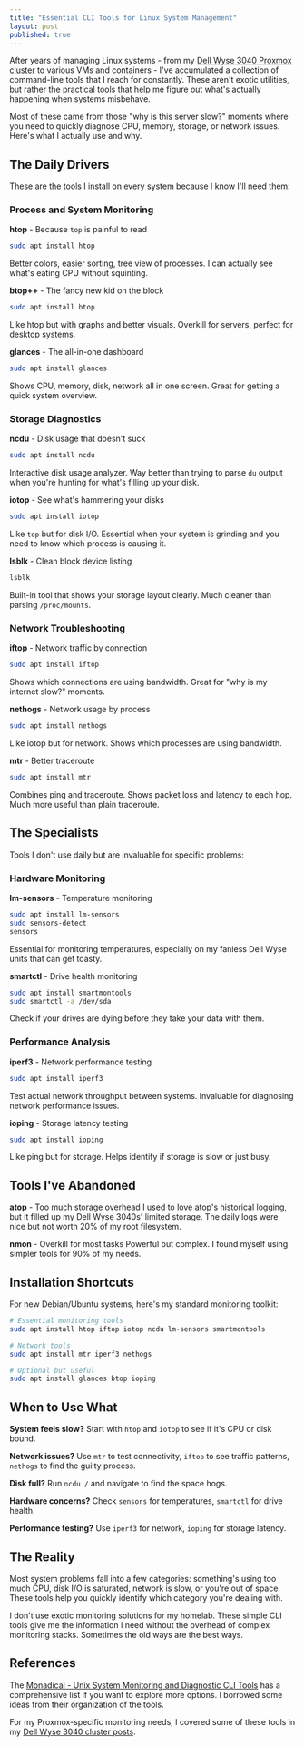 ```yaml
---
title: "Essential CLI Tools for Linux System Management"
layout: post
published: true
---
```


After years of managing Linux systems - from my [Dell Wyse 3040 Proxmox cluster](/tags/wyse3040/) to various VMs and containers - I've accumulated a collection of command-line tools that I reach for constantly. These aren't exotic utilities, but rather the practical tools that help me figure out what's actually happening when systems misbehave.

Most of these came from those "why is this server slow?" moments where you need to quickly diagnose CPU, memory, storage, or network issues. Here's what I actually use and why.

<!-- excerpt-end -->

## The Daily Drivers

These are the tools I install on every system because I know I'll need them:

### Process and System Monitoring

**htop** - Because `top` is painful to read
```bash
sudo apt install htop
```
Better colors, easier sorting, tree view of processes. I can actually see what's eating CPU without squinting.

**btop++** - The fancy new kid on the block
```bash
sudo apt install btop
```
Like htop but with graphs and better visuals. Overkill for servers, perfect for desktop systems.

**glances** - The all-in-one dashboard
```bash
sudo apt install glances
```
Shows CPU, memory, disk, network all in one screen. Great for getting a quick system overview.

### Storage Diagnostics

**ncdu** - Disk usage that doesn't suck
```bash
sudo apt install ncdu
```
Interactive disk usage analyzer. Way better than trying to parse `du` output when you're hunting for what's filling up your disk.

**iotop** - See what's hammering your disks
```bash
sudo apt install iotop
```
Like `top` but for disk I/O. Essential when your system is grinding and you need to know which process is causing it.

**lsblk** - Clean block device listing
```bash
lsblk
```
Built-in tool that shows your storage layout clearly. Much cleaner than parsing `/proc/mounts`.

### Network Troubleshooting

**iftop** - Network traffic by connection
```bash
sudo apt install iftop
```
Shows which connections are using bandwidth. Great for "why is my internet slow?" moments.

**nethogs** - Network usage by process
```bash
sudo apt install nethogs
```
Like iotop but for network. Shows which processes are using bandwidth.

**mtr** - Better traceroute
```bash
sudo apt install mtr
```
Combines ping and traceroute. Shows packet loss and latency to each hop. Much more useful than plain traceroute.

## The Specialists

Tools I don't use daily but are invaluable for specific problems:

### Hardware Monitoring

**lm-sensors** - Temperature monitoring
```bash
sudo apt install lm-sensors
sudo sensors-detect
sensors
```
Essential for monitoring temperatures, especially on my fanless Dell Wyse units that can get toasty.

**smartctl** - Drive health monitoring
```bash
sudo apt install smartmontools
sudo smartctl -a /dev/sda
```
Check if your drives are dying before they take your data with them.

### Performance Analysis

**iperf3** - Network performance testing
```bash
sudo apt install iperf3
```
Test actual network throughput between systems. Invaluable for diagnosing network performance issues.

**ioping** - Storage latency testing
```bash
sudo apt install ioping
```
Like ping but for storage. Helps identify if storage is slow or just busy.

## Tools I've Abandoned

**atop** - Too much storage overhead
I used to love atop's historical logging, but it filled up my Dell Wyse 3040s' limited storage. The daily logs were nice but not worth 20% of my root filesystem.

**nmon** - Overkill for most tasks
Powerful but complex. I found myself using simpler tools for 90% of my needs.

## Installation Shortcuts

For new Debian/Ubuntu systems, here's my standard monitoring toolkit:

```bash
# Essential monitoring tools
sudo apt install htop iftop iotop ncdu lm-sensors smartmontools

# Network tools
sudo apt install mtr iperf3 nethogs

# Optional but useful
sudo apt install glances btop ioping
```

## When to Use What

**System feels slow?** Start with `htop` and `iotop` to see if it's CPU or disk bound.

**Network issues?** Use `mtr` to test connectivity, `iftop` to see traffic patterns, `nethogs` to find the guilty process.

**Disk full?** Run `ncdu /` and navigate to find the space hogs.

**Hardware concerns?** Check `sensors` for temperatures, `smartctl` for drive health.

**Performance testing?** Use `iperf3` for network, `ioping` for storage latency.

## The Reality

Most system problems fall into a few categories: something's using too much CPU, disk I/O is saturated, network is slow, or you're out of space. These tools help you quickly identify which category you're dealing with.

I don't use exotic monitoring solutions for my homelab. These simple CLI tools give me the information I need without the overhead of complex monitoring stacks. Sometimes the old ways are the best ways.

## References

The [Monadical - Unix System Monitoring and Diagnostic CLI Tools](https://monadical.com/posts/system-monitoring-tools.html) has a comprehensive list if you want to explore more options. I borrowed some ideas from their organization of the tools.

For my Proxmox-specific monitoring needs, I covered some of these tools in my [Dell Wyse 3040 cluster posts](/proxmox-8-dell-wyse-3040/).
